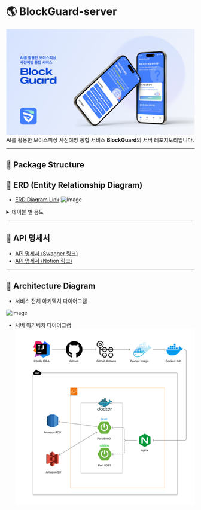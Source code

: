 # 🌎 BlockGuard-server
![img_1.png](img_1.png)
 AI를 활용한 보이스피싱 사전예방 통합 서비스 **BlockGuard**의 서버 레포지토리입니다.  

---

## 📌 Package Structure


## 📌 ERD (Entity Relationship Diagram)
- [ERD Diagram Link](https://dbdiagram.io/d/BlockGuard_ERD-686d1997f413ba3508d99080)
  <img width="1920" height="994" alt="image" src="https://github.com/user-attachments/assets/54a18ee7-f831-45a4-b4bb-173986c8708c" />

<details>
<summary>  테이블 별 용도</summary>
<div markdown="1">

- **User**: 서비스의 기본 사용자 정보를 저장 (계정, 개인정보, 상태 관리)
- **Guardian**: 사용자의 보호자(연락망) 정보를 저장, 다수 가능
- **NewsArticle**: 보이스피싱/사기 관련 뉴스 기사 수집 및 조회용 데이터
- **FraudPhoneNumber**: 사기 의심 전화번호 저장 및 API 검증 기록
- **FraudUrl**: 사기 의심 URL 저장 및 감지 시각 관리
- **UserReportRecord**: 사용자가 진행 중인 신고 프로세스의 전체 레코드
- **ReportStepProgress**: 신고 프로세스 각 단계의 진행 상황 기록
- **ReportStepCheckbox**: 단계별 필수/권장 체크박스 항목의 완료 여부 기록
- **FraudAnalysisRecord**: AI 분석 결과(사기 유형, 점수, 위험도)를 저장

</div>
</details>

---

## 📌 API 명세서
- [API 명세서 (Swagger 링크)](https://www.blockguard.shop/swagger-ui/index.html)
- [API 명세서 (Notion 링크)](https://breezy-index-18b.notion.site/API-253ec5aa3e1a8014a18dc53ee1d1c5c8)

---

## 📌 Architecture Diagram

- 서비스 전체 아키텍처 다이어그램
<img width="1368" height="1002" alt="image" src="https://github.com/user-attachments/assets/a2ab4818-0240-48ef-b9b5-ffb099068bc8" />


- 서버 아키텍처 다이어그램
![img.png](img.png)